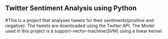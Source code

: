## Twitter Sentiment Analysis using Python
#This is a project that analyses tweets for their sentiments(positive and negative). The tweets are downloaded using the Twitter API. 
The Model used in this project is a support-vector-machine(SVM) using a linear kernel.


